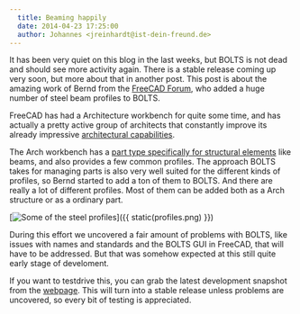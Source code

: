 ```yaml
---
  title: Beaming happily
  date: 2014-04-23 17:25:00
  author: Johannes <jreinhardt@ist-dein-freund.de>
---
```


It has been very quiet on this blog in the last weeks, but BOLTS is not dead
and should see more activity again. There is a stable release coming up very
soon, but more about that in another post. This post is about the amazing work
of Bernd from the [FreeCAD Forum](http://forum.freecadweb.org/index.php), who
added a huge number of steel beam profiles to BOLTS.

<!-- more -->

FreeCAD has had a Architecture workbench for quite some time, and has actually
a pretty active group of architects that constantly improve its already
impressive [architectural
capabilities](http://forum.freecadweb.org/viewtopic.php?f=23&t=5526).

The Arch workbench has a [part type specifically for structural
elements](http://www.freecadweb.org/wiki/index.php?title=Arch%20Structure) like
beams, and also provides a few common profiles. The approach BOLTS takes for
managing parts is also very well suited for the different kinds of profiles, so
Bernd started to add a ton of them to BOLTS. And there are really a lot of
different profiles. Most of them can be added both as a Arch structure or as a
ordinary part.

[<img alt="Some of the steel profiles" src="{{ static(profiles.png) }}" />]({{ static(profiles.png) }})

During this effort we uncovered a fair amount of problems with BOLTS, like
issues with names and standards and the BOLTS GUI in FreeCAD, that will have to
be addressed. But that was somehow expected at this still quite early stage of
develoment.

If you want to testdrive this, you can grab the latest development snapshot
from the [webpage](http://jreinhardt.github.io/BOLTS/index.html). This will
turn into a stable release unless problems are uncovered, so every bit of
testing is appreciated.

